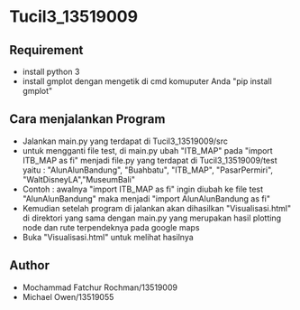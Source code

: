 # Tucil3_13519009

## Requirement
- install python 3
- install gmplot dengan mengetik di cmd komuputer Anda "pip install gmplot"

## Cara menjalankan Program
- Jalankan main.py yang terdapat di Tucil3_13519009/src
- untuk mengganti file test, di main.py ubah "ITB_MAP" pada "import ITB_MAP as fi" menjadi file.py yang terdapat di Tucil3_13519009/test yaitu : "AlunAlunBandung", "Buahbatu", "ITB_MAP", "PasarPermiri", "WaltDisneyLA","MuseumBali"
- Contoh : awalnya "import ITB_MAP as fi" ingin diubah ke file test "AlunAlunBandung" maka menjadi "import AlunAlunBandung as fi"
- Kemudian setelah program di jalankan akan dihasilkan "Visualisasi.html" di direktori yang sama dengan main.py yang merupakan hasil plotting node dan rute terpendeknya pada google maps
- Buka "Visualisasi.html" untuk melihat hasilnya

## Author
- Mochammad Fatchur Rochman/13519009
- Michael Owen/13519055
